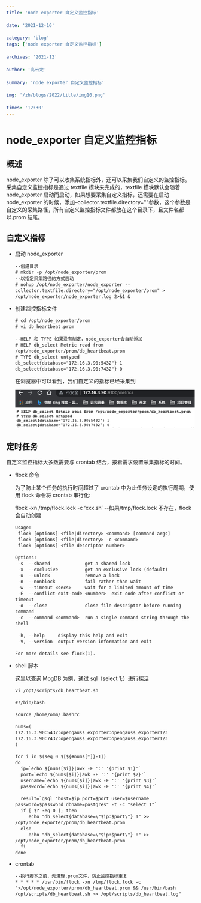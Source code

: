 ```yaml
---
title: 'node exporter 自定义监控指标'

date: '2021-12-16'

category: 'blog'
tags: ['node exporter 自定义监控指标']

archives: '2021-12'

author: '高云龙'

summary: 'node exporter 自定义监控指标'

img: '/zh/blogs/2022/title/img10.png'

times: '12:30'
---
```


# node_exporter 自定义监控指标<a name="ZH-CN_TOPIC_0000001232574677"></a>

## 概述<a name="section19982101891411"></a>

node_exporter 除了可以收集系统指标外，还可以采集我们自定义的监控指标。采集自定义监控指标是通过 textfile 模块来完成的，textfile 模块默认会随着 node_exporter 启动而启动，如果想要采集自定义指标，还需要在启动 node_exporter 的时候，添加–collector.textfile.directory=""参数，这个参数是自定义的采集路径，所有自定义监控指标文件都放在这个目录下，且文件名都以.prom 结尾。

## 自定义指标<a name="section361517312141"></a>

- 启动 node_exporter

  ```
  --创建目录
  # mkdir -p /opt/node_exporter/prom
  --以指定采集路径的方式启动
  # nohup /opt/node_exporter/node_exporter --collector.textfile.directory="/opt/node_exporter/prom" > /opt/node_exporter/node_exporter.log 2>&1 &
  ```

- 创建监控指标文件

  ```
  # cd /opt/node_exporter/prom
  # vi db_heartbeat.prom

  --HELP 和 TYPE 如果没有制定，node_exporter会自动添加
  # HELP db_select Metric read from /opt/node_exporter/prom/db_heartbeat.prom
  # TYPE db_select untyped
  db_select{database="172.16.3.90:5432"} 1
  db_select{database="172.16.3.90:7432"} 0
  ```

  在浏览器中可以看到，我们自定义的指标已经采集到

  <img src='./figures/我们自定义的指标已经采集到.png'>

## 定时任务<a name="section1670915561157"></a>

自定义监控指标大多数需要与 crontab 结合，按着需求设置采集指标的时间。

- flock 命令

  为了防止某个任务的执行时间超过了 crontab 中为此任务设定的执行周期，使用 flock 命令将 crontab 串行化:

  flock -xn /tmp/flock.lock -c ‘xxx.sh’ --如果/tmp/flock.lock 不存在，flock 会自动创建

  ```
  Usage:
   flock [options] <file|directory> <command> [command args]
   flock [options] <file|directory> -c <command>
   flock [options] <file descriptor number>

  Options:
   -s  --shared             get a shared lock
   -x  --exclusive          get an exclusive lock (default)
   -u  --unlock             remove a lock
   -n  --nonblock           fail rather than wait
   -w  --timeout <secs>     wait for a limited amount of time
   -E  --conflict-exit-code <number>  exit code after conflict or timeout
   -o  --close              close file descriptor before running command
   -c  --command <command>  run a single command string through the shell

   -h, --help     display this help and exit
   -V, --version  output version information and exit

  For more details see flock(1).
  ```

- shell 脚本

  这里以查询 MogDB 为例，通过 sql（select 1;）进行探活

  ```
  vi /opt/scripts/db_heartbeat.sh

  #!/bin/bash

  source /home/omm/.bashrc

  nums=(
  172.16.3.90:5432:opengauss_exporter:opengauss_exporter123
  172.16.3.90:7432:opengauss_exporter:opengauss_exporter123
  )

  for i in $(seq 0 $[${#nums[*]}-1])
  do
    ip=`echo ${nums[$i]}|awk -F ':' '{print $1}'`
    port=`echo ${nums[$i]}|awk -F ':' '{print $2}'`
    username=`echo ${nums[$i]}|awk -F ':' '{print $3}'`
    password=`echo ${nums[$i]}|awk -F ':' '{print $4}'`

    result=`gsql "host=$ip port=$port user=$username password=$password dbname=postgres" -t -c "select 1"`
    if [ $? -eq 0 ]; then
       echo "db_select{database=\"$ip:$port\"} 1" >> /opt/node_exporter/prom/db_heartbeat.prom
    else
       echo "db_select{database=\"$ip:$port\"} 0" >> /opt/node_exporter/prom/db_heartbeat.prom
    fi
  done
  ```

- crontab

  ```
  --执行脚本之前，先清理.prom文件，防止监控指标重复
  * * * * * /usr/bin/flock -xn /tmp/flock.lock -c ">/opt/node_exporter/prom/db_heartbeat.prom && /usr/bin/bash /opt/scripts/db_heartbeat.sh >> /opt/scripts/db_heartbeat.log"
  ```
